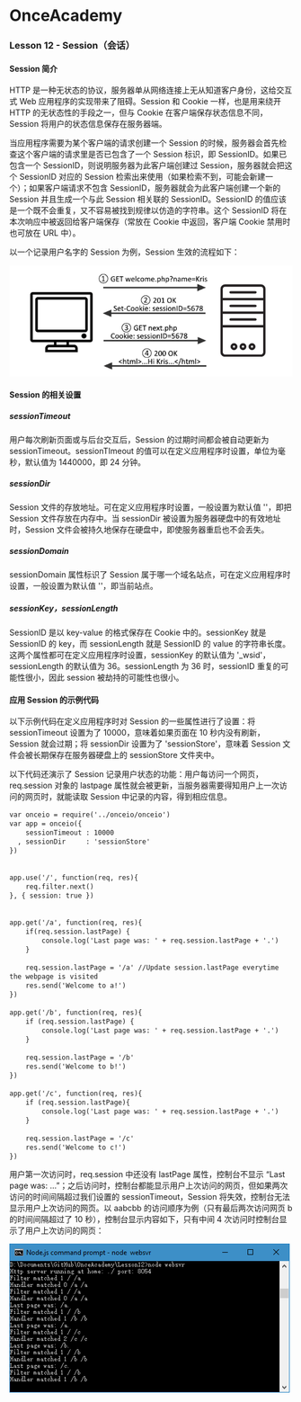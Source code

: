 # OnceAcademy
### Lesson 12 - Session（会话）    

#### Session 简介

HTTP 是一种无状态的协议，服务器单从网络连接上无从知道客户身份，这给交互式 Web 应用程序的实现带来了阻碍。Session 和 Cookie 一样，也是用来绕开 HTTP 的无状态性的手段之一，但与 Cookie 在客户端保存状态信息不同，Session 将用户的状态信息保存在服务器端。  
  
当应用程序需要为某个客户端的请求创建一个 Session 的时候，服务器会首先检查这个客户端的请求里是否已包含了一个 Session 标识，即 SessionID。如果已包含一个 SessionID，则说明服务器为此客户端创建过 Session，服务器就会把这个 SessionID 对应的 Session 检索出来使用（如果检索不到，可能会新建一个）；如果客户端请求不包含 SessionID，服务器就会为此客户端创建一个新的 Session 并且生成一个与此 Session 相关联的 SessionID。SessionID 的值应该是一个既不会重复，又不容易被找到规律以仿造的字符串。这个 SessionID 将在本次响应中被返回给客户端保存（常放在 Cookie 中返回，客户端 Cookie 禁用时也可放在 URL 中）。
  
以一个记录用户名字的 Session 为例，Session 生效的流程如下：  
  
![示例 Session 生效流程][1]  
  
####  Session 的相关设置

##### sessionTimeout

用户每次刷新页面或与后台交互后，Session 的过期时间都会被自动更新为 sessionTimeout。sessionTImeout 的值可以在定义应用程序时设置，单位为毫秒，默认值为 1440000，即 24 分钟。 

##### sessionDir

Session 文件的存放地址。可在定义应用程序时设置，一般设置为默认值 ''，即把 Session 文件存放在内存中。当 sessionDir 被设置为服务器硬盘中的有效地址时，Session 文件会被持久地保存在硬盘中，即使服务器重启也不会丢失。

##### sessionDomain

sessionDomain 属性标识了 Session 属于哪一个域名站点，可在定义应用程序时设置，一般设置为默认值 ''，即当前站点。

##### sessionKey，sessionLength

SessionID 是以 key-value 的格式保存在 Cookie 中的。sessionKey 就是 SessionID 的 key，而 sessionLength 就是  SessionID 的 value 的字符串长度。这两个属性都可在定义应用程序时设置，sessionKey 的默认值为 '_wsid'，sessionLength 的默认值为 36。sessionLength 为 36 时，sessionID 重复的可能性很小，因此 session 被劫持的可能性也很小。

####  应用 Session 的示例代码

以下示例代码在定义应用程序时对 Session 的一些属性进行了设置：将 sessionTimeout 设置为了 10000，意味着如果页面在 10 秒内没有刷新，Session 就会过期；将 sessionDir 设置为了 'sessionStore'，意味着 Session 文件会被长期保存在服务器硬盘上的 sessionStore 文件夹中。  
  
以下代码还演示了 Session 记录用户状态的功能：用户每访问一个网页，req.session 对象的 lastpage 属性就会被更新，当服务器需要得知用户上一次访问的网页时，就能读取 Session 中记录的内容，得到相应信息。

	var onceio = require('../onceio/onceio')
	var app = onceio({ 
	    sessionTimeout : 10000 
	  , sessionDir     : 'sessionStore'
	})


	app.use('/', function(req, res){
	    req.filter.next()
	}, { session: true })


	app.get('/a', function(req, res){
	    if(req.session.lastPage) {
	        console.log('Last page was: ' + req.session.lastPage + '.')    
	    } 

	    req.session.lastPage = '/a' //Update session.lastPage everytime the webpage is visited
	    res.send('Welcome to a!')
	})

	app.get('/b', function(req, res){
	    if (req.session.lastPage) {
	        console.log('Last page was: ' + req.session.lastPage + '.')    
	    }

	    req.session.lastPage = '/b'  
	    res.send('Welcome to b!')
	})

	app.get('/c', function(req, res){
	    if (req.session.lastPage){
	        console.log('Last page was: ' + req.session.lastPage + '.')    
	    }

	    req.session.lastPage = '/c'
	    res.send('Welcome to c!')
	})

用户第一次访问时，req.session 中还没有 lastPage 属性，控制台不显示 “Last page was: ...”；之后访问时，控制台都能显示用户上次访问的网页，但如果两次访问的时间间隔超过我们设置的 sessionTimeout，Session 将失效，控制台无法显示用户上次访问的网页。以 aabcbb 的访问顺序为例（只有最后两次访问网页 b 的时间间隔超过了 10 秒），控制台显示内容如下，只有中间 4 次访问时控制台显示了用户上次访问的网页：  
  
![Session 示例代码控制台显示内容][2]
  
  



[1]: https://raw.githubusercontent.com/OnceDoc/images/gh-pages/OnceAcademy/session/session_workflow.png
[2]: https://raw.githubusercontent.com/OnceDoc/images/gh-pages/OnceAcademy/session/example_console_display.png